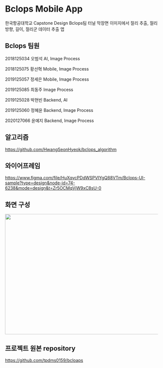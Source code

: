 # Bclops Mobile App

한국항공대학교 Capstone Design Bclops팀
터널 막장면 이미지에서 절리 추출, 절리 방향, 길이, 절리군 데이터 추출 앱

## Bclops 팀원

2018125034 오범석 AI, Image Process

2018125075 황선혁 Mobile, Image Process

2019125057 정세은 Mobile, Image Process

2019125085 최동주 Image Process

2019125028 박현빈 Backend, AI

2019125060 정혜윤 Backend, Image Process

2020127066 윤예지 Backend, Image Process
  


## 알고리즘
https://github.com/HwangSeonHyeok/bclops_algorithm


## 와이어프레임
https://www.figma.com/file/HuXqvcPDdWSPVIYgQ88VTm/Bclops-UI-sample?type=design&node-id=74-6238&mode=design&t=Zr5OCMqVjW9xC8sU-0


## 화면 구성
<img src="https://github.com/HwangSeonHyeok/CapstoneDesignBclops/assets/55142789/6b363718-ffbd-4b87-a162-13f4b659275b"  width="660" height="396"/>

## 프로젝트 원본 repository
https://github.com/tpdms0159/bcloaps
